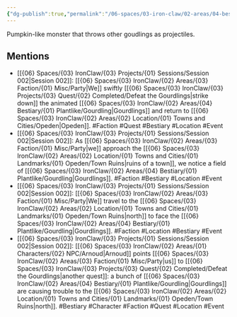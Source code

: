 ```yaml
---
{"dg-publish":true,"permalink":"/06-spaces/03-iron-claw/02-areas/04-bestiary/01-plantlike/gourdling/","title":"Gourdling"}
---
```



Pumpkin-like monster that throws other goudlings as projectiles.

## Mentions

- [[{06} Spaces/{03} IronClaw/{03} Projects/{01} Sessions/Session 002\|Session 002]]: [[{06} Spaces/{03} IronClaw/{02} Areas/{03} Faction/{01} Misc/Party\|We]] swiftly [[{06} Spaces/{03} IronClaw/{03} Projects/{03} Quest/{02} Completed/Defeat the Gourdlings\|strike down]] the animated [[{06} Spaces/{03} IronClaw/{02} Areas/{04} Bestiary/{01} Plantlike/Gourdling\|Gourdlings]] and return to [[{06} Spaces/{03} IronClaw/{02} Areas/{02} Location/{01} Towns and Cities/Opeden\|Opeden]]. #Faction #Quest #Bestiary #Location #Event
- [[{06} Spaces/{03} IronClaw/{03} Projects/{01} Sessions/Session 002\|Session 002]]: As [[{06} Spaces/{03} IronClaw/{02} Areas/{03} Faction/{01} Misc/Party\|we]] approach the [[{06} Spaces/{03} IronClaw/{02} Areas/{02} Location/{01} Towns and Cities/{01} Landmarks/{01} Opeden/Town Ruins\|ruins of a town]], we notice a field of [[{06} Spaces/{03} IronClaw/{02} Areas/{04} Bestiary/{01} Plantlike/Gourdling\|Gourdlings]]. #Faction #Bestiary #Location #Event
- [[{06} Spaces/{03} IronClaw/{03} Projects/{01} Sessions/Session 002\|Session 002]]: [[{06} Spaces/{03} IronClaw/{02} Areas/{03} Faction/{01} Misc/Party\|We]] travel to the [[{06} Spaces/{03} IronClaw/{02} Areas/{02} Location/{01} Towns and Cities/{01} Landmarks/{01} Opeden/Town Ruins\|north]] to face the [[{06} Spaces/{03} IronClaw/{02} Areas/{04} Bestiary/{01} Plantlike/Gourdling\|Gourdlings]]. #Faction #Location #Bestiary #Event
- [[{06} Spaces/{03} IronClaw/{03} Projects/{01} Sessions/Session 002\|Session 002]]: [[{06} Spaces/{03} IronClaw/{02} Areas/{01} Characters/{02} NPC/Arnoud\|Arnoud]] points [[{06} Spaces/{03} IronClaw/{02} Areas/{03} Faction/{01} Misc/Party\|us]] to [[{06} Spaces/{03} IronClaw/{03} Projects/{03} Quest/{02} Completed/Defeat the Gourdlings\|another quest]]: a bunch of [[{06} Spaces/{03} IronClaw/{02} Areas/{04} Bestiary/{01} Plantlike/Gourdling\|Gourdlings]] are causing trouble to the [[{06} Spaces/{03} IronClaw/{02} Areas/{02} Location/{01} Towns and Cities/{01} Landmarks/{01} Opeden/Town Ruins\|north]]. #Bestiary #Character #Faction #Quest #Location #Event

